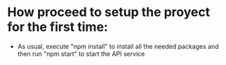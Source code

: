 # How proceed to setup the proyect for the first time:

- As usual, execute "npm install" to install all the needed packages and then run "npm start" to start the API service
